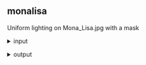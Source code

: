 
## monalisa
Uniform lighting on Mona_Lisa.jpg with a mask
    <details>
       <summary>input</summary>
         <br>
           <img src="https://github.com/hoseindamavandi/Image-Processing/blob/main/02-%20Mathematical%20Operations%20on%20Images/monalisa/Mona_Lisa.jpg?raw=true" width="350" title="input">
    </details>
    
   <details>
       <summary>output</summary>
          <br>
             <img src="https://github.com/hoseindamavandi/Image-Processing/blob/main/02-%20Mathematical%20Operations%20on%20Images/monalisa/output6.jpg?raw=true" width="350" title="output1.jpg">
    </details>
